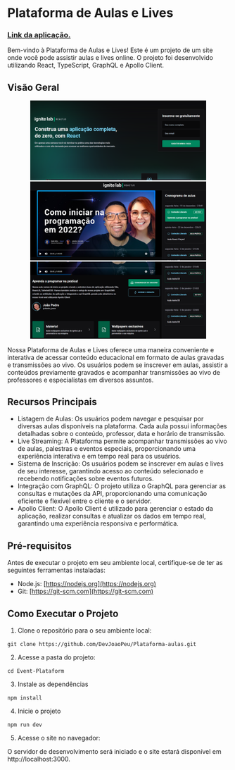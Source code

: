 # Plataforma de Aulas e Lives

<h3><a href="https://shimmering-dolphin-53d6e9.netlify.app/">Link da aplicação.</a></h3>

Bem-vindo à Plataforma de Aulas e Lives! Este é um projeto de um site onde você pode assistir aulas e lives online. O projeto foi desenvolvido utilizando React, TypeScript, GraphQL e Apollo Client.

## Visão Geral

<p align="center">
  <img src="https://raw.githubusercontent.com/DevJoaoPeu/Plataforma-aulas/master/public/Captura%20de%20Tela%20(48).png" width="400" height="auto" alt="Descrição da imagem 1">
  <img src="https://raw.githubusercontent.com/DevJoaoPeu/Plataforma-aulas/master/public/Captura%20de%20Tela%20(46).png" width="400" height="auto" alt="Descrição da imagem 2">
  <img src="https://raw.githubusercontent.com/DevJoaoPeu/Plataforma-aulas/master/public/Captura%20de%20Tela%20(47).png" width="400" height="auto" alt="Descrição da imagem 2">
</p>

Nossa Plataforma de Aulas e Lives oferece uma maneira conveniente e interativa de acessar conteúdo educacional em formato de aulas gravadas e transmissões ao vivo. Os usuários podem se inscrever em aulas, assistir a conteúdos previamente gravados e acompanhar transmissões ao vivo de professores e especialistas em diversos assuntos.

## Recursos Principais

- Listagem de Aulas: Os usuários podem navegar e pesquisar por diversas aulas disponíveis na plataforma. Cada aula possui informações detalhadas sobre o conteúdo, professor, data e horário de transmissão.
- Live Streaming: A Plataforma permite acompanhar transmissões ao vivo de aulas, palestras e eventos especiais, proporcionando uma experiência interativa e em tempo real para os usuários.
- Sistema de Inscrição: Os usuários podem se inscrever em aulas e lives de seu interesse, garantindo acesso ao conteúdo selecionado e recebendo notificações sobre eventos futuros.
- Integração com GraphQL: O projeto utiliza o GraphQL para gerenciar as consultas e mutações da API, proporcionando uma comunicação eficiente e flexível entre o cliente e o servidor.
- Apollo Client: O Apollo Client é utilizado para gerenciar o estado da aplicação, realizar consultas e atualizar os dados em tempo real, garantindo uma experiência responsiva e performática.

## Pré-requisitos

Antes de executar o projeto em seu ambiente local, certifique-se de ter as seguintes ferramentas instaladas:

- Node.js: [https://nodejs.org](https://nodejs.org)
- Git: [https://git-scm.com](https://git-scm.com)

## Como Executar o Projeto

1. Clone o repositório para o seu ambiente local:

```
git clone https://github.com/DevJoaoPeu/Plataforma-aulas.git
```

2. Acesse a pasta do projeto:

```
cd Event-Plataform
```

3. Instale as dependências

```
npm install
```

4. Inicie o projeto

```
npm run dev
```

5. Acesse o site no navegador:

O servidor de desenvolvimento será iniciado e o site estará disponível em http://localhost:3000.


